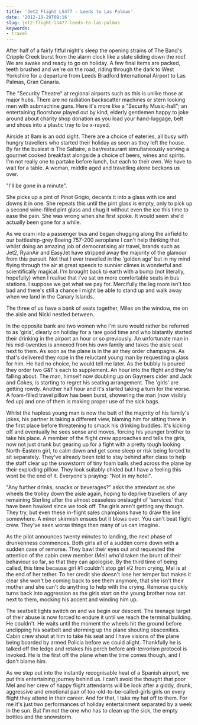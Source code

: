 ```yaml
---
title: 'Jet2 Flight LS477 - Leeds to Las Palmas'
date: '2012-10-29T09:16'
slug: jet2-flight-ls477-leeds-to-las-palmas
keywords:
- travel
---
```



After half of a fairly fitful night's sleep the opening strains of The Band's Cripple Creek burst from the alarm clock like a slate sliding down the roof. We are awake and ready to go on holiday. A few final items are packed, teeth brushed and we're on the road, riding through the dark to West Yorkshire for a departure from Leeds Bradford International Airport to Las Palmas, Gran Canaria.





The "Security Theatre" at regional airports such as this is unlike those at major  hubs. There are no radiation backscatter machines or stern looking men with submachine guns. Here it's more like a "Security Music-hall"; an entertaining floorshow played out by kind, elderly gentlemen happy to joke around about charity shop donation as you load your hand-luggage, belt and shoes into a plastic tray to be x-rayed.





Airside at 8am is an odd sight. There are a choice of eateries, all busy with hungry travellers who started their holiday as soon as they left the house. By far the busiest is The Saltaire, a bar/restaurant simultaneously serving a gourmet cooked breakfast alongside a choice of beers, wines and spirits. I'm not really one to partake   before lunch, but each to their own. We have to wait for a table. A woman, middle aged and travelling alone beckons us over.





"I'll be gone in a minute".





She picks up a pint of Pinot Grigio, decants it into a glass with ice and downs it in one. She repeats this until the pint glass is empty, only to pick up a second wine-filled pint glass and chug it without even the ice this time to ease the pain. She was wrong when she first spoke. It would seem she'd actually been gone for a while.





As we cram into a passenger bus and began chugging along the airfield to our battleship-grey Boeing 757-200 aeroplane I can't help thinking that whilst doing an amazing job of democratising air travel, brands such as Jet2, RyanAir and EasyJet have stripped away the majority of the glamour from this pursuit. Not that I ever travelled in the 'golden age' but in my mind flying through the air at great speeds to sunnier climes is wonderful and scientifically magical. I'm brought back to earth with a bump (not literally, hopefully) when I realise that I've sat on more comfortable seats in bus stations. I suppose we get what we pay for. Mercifully the leg room isn't too bad and there's still a chance I might be able to stand up and walk away when we land in the Canary Islands.





The three of us have a bank of seats together, Miles on the window, me on the aisle and Nicki nestled between.





In the opposite bank are two women who I'm sure would rather be referred to as 'girls', clearly on holiday for a rare good time and who blatantly started their drinking in the airport an hour or so previously. An unfortunate man in his mid-twenties is annexed from his own family and takes the aisle seat next to them. As soon as the plane is in the air they order champagne. As that's delivered they rope in the reluctant young man by requesting a glass for him. He had no choice, he would tell me later. As the bubbly is poured they order two G&T's each to supplement. An hour into the flight and they're falling about. The man, himself now doubling up on Gaymers cider and Jack and Cokes, is starting to regret his seating arrangement. The 'girls' are getting rowdy. Another half hour and it's started taking a turn for the worse. A foam-filled travel pillow has been burst, showering the man (now visibly fed up) and one of them is making proper use of the sick bags.





Whilst the hapless young man is now the butt of the majority of his family's jokes, his partner is taking a different view, blaming him for sitting there in the first place before threatening to smack his drinking buddies. It's kicking off and eventually he sees sense and moves, forcing his younger brother to take his place. A member of the flight crew approaches and tells the girls, now not just drunk but gearing up for a fight with a pretty tough looking North-Eastern girl, to calm down and get some sleep or risk being forced to sit separately. They've already been told to stay behind after class to help the staff clear up the snowstorm of tiny foam balls shed across the plane by their exploding pillow. They look suitably chided but I have a feeling this wont be the end of it. Everyone's praying: "Not in my hotel".





"Any further drinks, snacks or beverages?" asks the attendant as she wheels the trolley down the aisle again, hoping to deprive travellers of any remaining Sterling after the almost ceaseless onslaught of 'services' that have been hawked since we took off. The girls aren't getting any though. They try, but even these in-flight sales champions have to draw the line somewhere. A minor skirmish ensues but it blows over. You can't beat flight crew. They've seen worse things than many of us can imagine.





As the pilot announces twenty minutes to landing, the next phase of drunkenness commences. Both girls all of a sudden come down with a sudden case of remorse. They bawl their eyes out and requested the attention of the cabin crew member (Mel) who'd taken the brunt of their behaviour so far, so that they can apologise. By the third time of being called, this time because girl #1 couldn't stop girl #2 from crying, Mel is at the end of her tether. To her credit she doesn't lose her temper but makes it clear she won't be coming back to see them anymore, that she isn't their mother and she can't do anything to help with the crying. Remorse quickly turns back into aggression as the girls start on the young brother now sat next to them, mocking his accent and winding him up.





The seatbelt lights switch on and we begin our descent. The teenage target of their abuse is now forced to endure it until we reach the terminal building. He couldn't. He waits until the moment the wheels hit the ground before unclipping his seatbelt and storming up the plane shouting obscenities. Cabin crew shout at him to take his seat and I have visions of the plane being boarded by armed Policia before we could alight. Thankfully he is talked off the ledge and retakes his perch before anti-terrorism protocol is invoked. He is the first off the plane when the time comes though, and I don't blame him.





As we step out into the instantly recognisable heat of a Spanish airport, we put this entertaining journey behind us. I can't avoid the thought that poor Mel and her crew of happy flight attendants will be look after a giddy, drunk, aggressive and emotional pair of too-old-to-be-called-girls girls on every flight they attend in their career. And for that, I take my hat off to them. For me it's just two performances of holiday entertainment separated by a week in the sun. But I'm not the one who has to clean up the sick, the empty bottles and the snowstorm.
